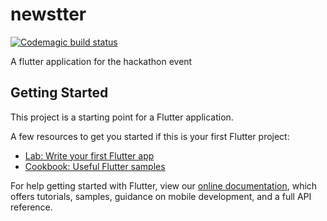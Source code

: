 # newstter

[![Codemagic build status](https://api.codemagic.io/apps/5cf27f8bf4cf640012672525/5cf27f8bf4cf640012672524/status_badge.svg)](https://codemagic.io/apps/5cf27f8bf4cf640012672525/5cf27f8bf4cf640012672524/latest_build)

A flutter application for the hackathon event 

## Getting Started

This project is a starting point for a Flutter application.

A few resources to get you started if this is your first Flutter project:

- [Lab: Write your first Flutter app](https://flutter.dev/docs/get-started/codelab)
- [Cookbook: Useful Flutter samples](https://flutter.dev/docs/cookbook)

For help getting started with Flutter, view our 
[online documentation](https://flutter.dev/docs), which offers tutorials, 
samples, guidance on mobile development, and a full API reference.

